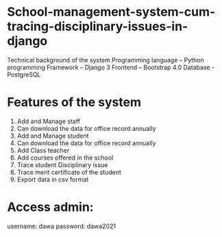 # School-management-system-cum-tracing-disciplinary-issues-in-django
Technical background of the system
Programming language – Python programming
Framework – Django 3
Frontend – Bootstrap 4.0
Database - PostgreSQL 


# Features of the system 
1. Add and Manage staff
2. Can download the data for office record annually
3. Add and Manage student
4. Can download the data for office record annually
5. Add Class teacher
6. Add courses offered in the school
7. Trace student Disciplinary issue
8. Trace merit certificate of the student
9. Export data in csv format


# Access admin:
username: dawa
password: dawa2021
